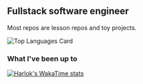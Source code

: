 ## Fullstack software engineer

Most repos are lesson repos and toy projects.

![Top Languages Card](https://github-readme-stats.vercel.app/api/top-langs/?username=nkrumahthis&show_icons=true&count_private=true&theme=transparent&layout=compact&langs_count=10)

### What I've been up to
[![Harlok's WakaTime stats](https://github-readme-stats.vercel.app/api/wakatime?username=nkrumahthis)](https://github.com/anuraghazra/github-readme-stats)
